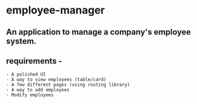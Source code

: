 # employee-manager

## An application to manage a company's employee system.

## requirements -

    - A polished UI
    - A way to view employees (table/card)
    - A few different pages (using routing library)
    - A way to add employees
    - Modify employees
